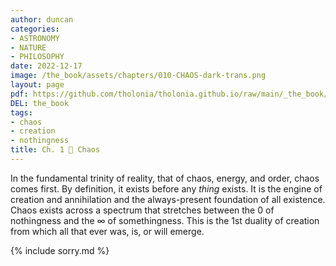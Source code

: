 ```yaml
---
author: duncan
categories:
- ASTRONOMY
- NATURE
- PHILOSOPHY
date: 2022-12-17
image: /the_book/assets/chapters/010-CHAOS-dark-trans.png
layout: page
pdf: https://github.com/tholonia/tholonia.github.io/raw/main/_the_book/assets/chapters/010-CHAOS.pdf
DEL: the_book
tags:
- chaos
- creation
- nothingness
title: Ch. 1 📜 Chaos
---
```


In the fundamental trinity of reality, that of chaos, energy, and order, chaos comes first.  By definition, it exists before any *thing* exists.  It is the engine of creation and annihilation and the always-present foundation of all existence.  Chaos exists across a spectrum that stretches between the 0 of nothingness and the ∞ of somethingness.  This is the 1st duality of creation from which all that ever was, is, or will emerge.
<!--more-->


{% include sorry.md %}
